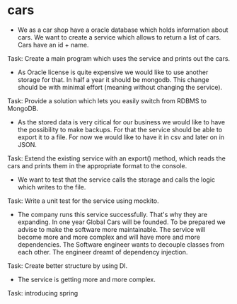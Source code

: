 # cars
* We as a car shop have a oracle database which holds information about cars. 
We want to create a service which allows to return a list of cars. Cars have an id + name.

Task: Create a main program which uses the service and prints out the cars.

* As Oracle license is quite expensive we would like to use another storage 
for that. In half a year it should be mongodb. This change should be with 
minimal effort (meaning without changing the service). 

Task: Provide a solution which lets you easily switch from RDBMS to MongoDB.

* As the stored data is very citical for our business we would like to have the possibility 
to make backups. For that the service should be able to export it to a file. For 
now we would like to have it in csv and later on in JSON. 

Task: Extend the existing service with an export() method, which reads the cars and prints them in the appropriate format to the console. 

* We want to test that the service calls the storage and calls the logic which writes to the file.

Task: Write a unit test for the service using mockito.

* The company runs this service successfully. That's why they are expanding. In one year Global Cars will be founded. To be prepared we advise to make the software more maintainable. The service will become more and more complex and will have more and more dependencies. The Software engineer wants to decouple classes from each other. The engineer dreamt of dependency injection.

Task: Create better structure by using DI.

* The service is getting more and more complex.

Task: introducing spring
